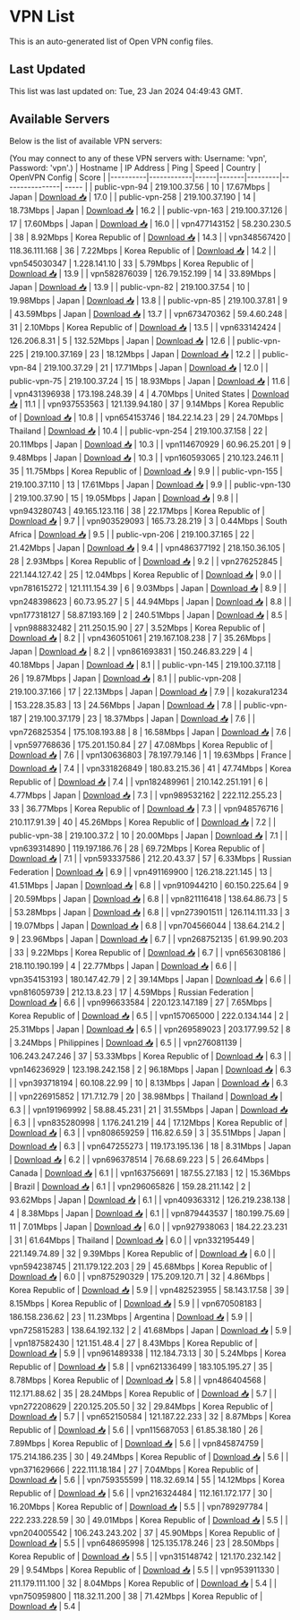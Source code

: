 # VPN List

This is an auto-generated list of Open VPN config files.

## Last Updated

This list was last updated on: Tue, 23 Jan 2024 04:49:43 GMT.

## Available Servers

Below is the list of available VPN servers:

(You may connect to any of these VPN servers with: Username: 'vpn', Password: 'vpn'.)
| Hostname | IP Address | Ping | Speed | Country | OpenVPN Config | Score |
|----------|------------|------|-------|---------|----------------| ----- |
| public-vpn-94 | 219.100.37.56 | 10 | 17.67Mbps | Japan | [Download 📥](./configs/server_0_JP.ovpn) | 17.0 |
| public-vpn-258 | 219.100.37.190 | 14 | 18.73Mbps | Japan | [Download 📥](./configs/server_1_JP.ovpn) | 16.2 |
| public-vpn-163 | 219.100.37.126 | 17 | 17.60Mbps | Japan | [Download 📥](./configs/server_2_JP.ovpn) | 16.0 |
| vpn477143152 | 58.230.230.5 | 38 | 8.92Mbps | Korea Republic of | [Download 📥](./configs/server_3_KR.ovpn) | 14.3 |
| vpn348567420 | 118.36.111.168 | 36 | 7.22Mbps | Korea Republic of | [Download 📥](./configs/server_4_KR.ovpn) | 14.2 |
| vpn545030347 | 1.228.141.10 | 33 | 5.79Mbps | Korea Republic of | [Download 📥](./configs/server_5_KR.ovpn) | 13.9 |
| vpn582876039 | 126.79.152.199 | 14 | 33.89Mbps | Japan | [Download 📥](./configs/server_6_JP.ovpn) | 13.9 |
| public-vpn-82 | 219.100.37.54 | 10 | 19.98Mbps | Japan | [Download 📥](./configs/server_7_JP.ovpn) | 13.8 |
| public-vpn-85 | 219.100.37.81 | 9 | 43.59Mbps | Japan | [Download 📥](./configs/server_8_JP.ovpn) | 13.7 |
| vpn673470362 | 59.4.60.248 | 31 | 2.10Mbps | Korea Republic of | [Download 📥](./configs/server_9_KR.ovpn) | 13.5 |
| vpn633142424 | 126.206.8.31 | 5 | 132.52Mbps | Japan | [Download 📥](./configs/server_10_JP.ovpn) | 12.6 |
| public-vpn-225 | 219.100.37.169 | 23 | 18.12Mbps | Japan | [Download 📥](./configs/server_11_JP.ovpn) | 12.2 |
| public-vpn-84 | 219.100.37.29 | 21 | 17.71Mbps | Japan | [Download 📥](./configs/server_12_JP.ovpn) | 12.0 |
| public-vpn-75 | 219.100.37.24 | 15 | 18.93Mbps | Japan | [Download 📥](./configs/server_13_JP.ovpn) | 11.6 |
| vpn431396938 | 173.198.248.39 | 4 | 4.70Mbps | United States | [Download 📥](./configs/server_14_US.ovpn) | 11.1 |
| vpn937553563 | 121.139.94.180 | 37 | 9.14Mbps | Korea Republic of | [Download 📥](./configs/server_15_KR.ovpn) | 10.8 |
| vpn654153746 | 184.22.14.23 | 29 | 24.70Mbps | Thailand | [Download 📥](./configs/server_16_TH.ovpn) | 10.4 |
| public-vpn-254 | 219.100.37.158 | 22 | 20.11Mbps | Japan | [Download 📥](./configs/server_17_JP.ovpn) | 10.3 |
| vpn114670929 | 60.96.25.201 | 9 | 9.48Mbps | Japan | [Download 📥](./configs/server_18_JP.ovpn) | 10.3 |
| vpn160593065 | 210.123.246.11 | 35 | 11.75Mbps | Korea Republic of | [Download 📥](./configs/server_19_KR.ovpn) | 9.9 |
| public-vpn-155 | 219.100.37.110 | 13 | 17.61Mbps | Japan | [Download 📥](./configs/server_20_JP.ovpn) | 9.9 |
| public-vpn-130 | 219.100.37.90 | 15 | 19.05Mbps | Japan | [Download 📥](./configs/server_21_JP.ovpn) | 9.8 |
| vpn943280743 | 49.165.123.116 | 38 | 22.17Mbps | Korea Republic of | [Download 📥](./configs/server_22_KR.ovpn) | 9.7 |
| vpn903529093 | 165.73.28.219 | 3 | 0.44Mbps | South Africa | [Download 📥](./configs/server_23_ZA.ovpn) | 9.5 |
| public-vpn-206 | 219.100.37.165 | 22 | 21.42Mbps | Japan | [Download 📥](./configs/server_24_JP.ovpn) | 9.4 |
| vpn486377192 | 218.150.36.105 | 28 | 2.93Mbps | Korea Republic of | [Download 📥](./configs/server_25_KR.ovpn) | 9.2 |
| vpn276252845 | 221.144.127.42 | 25 | 12.04Mbps | Korea Republic of | [Download 📥](./configs/server_26_KR.ovpn) | 9.0 |
| vpn781615272 | 121.111.154.39 | 6 | 9.03Mbps | Japan | [Download 📥](./configs/server_27_JP.ovpn) | 8.9 |
| vpn248398623 | 60.73.95.27 | 5 | 44.94Mbps | Japan | [Download 📥](./configs/server_28_JP.ovpn) | 8.8 |
| vpn177318127 | 58.87.193.169 | 2 | 240.51Mbps | Japan | [Download 📥](./configs/server_29_JP.ovpn) | 8.5 |
| vpn988832482 | 211.250.15.90 | 27 | 3.52Mbps | Korea Republic of | [Download 📥](./configs/server_30_KR.ovpn) | 8.2 |
| vpn436051061 | 219.167.108.238 | 7 | 35.26Mbps | Japan | [Download 📥](./configs/server_31_JP.ovpn) | 8.2 |
| vpn861693831 | 150.246.83.229 | 4 | 40.18Mbps | Japan | [Download 📥](./configs/server_32_JP.ovpn) | 8.1 |
| public-vpn-145 | 219.100.37.118 | 26 | 19.87Mbps | Japan | [Download 📥](./configs/server_33_JP.ovpn) | 8.1 |
| public-vpn-208 | 219.100.37.166 | 17 | 22.13Mbps | Japan | [Download 📥](./configs/server_34_JP.ovpn) | 7.9 |
| kozakura1234 | 153.228.35.83 | 13 | 24.56Mbps | Japan | [Download 📥](./configs/server_35_JP.ovpn) | 7.8 |
| public-vpn-187 | 219.100.37.179 | 23 | 18.37Mbps | Japan | [Download 📥](./configs/server_36_JP.ovpn) | 7.6 |
| vpn726825354 | 175.108.193.88 | 8 | 16.58Mbps | Japan | [Download 📥](./configs/server_37_JP.ovpn) | 7.6 |
| vpn597768636 | 175.201.150.84 | 27 | 47.08Mbps | Korea Republic of | [Download 📥](./configs/server_38_KR.ovpn) | 7.6 |
| vpn130636803 | 78.197.79.146 | 1 | 19.63Mbps | France | [Download 📥](./configs/server_39_FR.ovpn) | 7.4 |
| vpn331826849 | 180.83.215.36 | 41 | 47.74Mbps | Korea Republic of | [Download 📥](./configs/server_40_KR.ovpn) | 7.4 |
| vpn182489961 | 210.142.251.191 | 6 | 4.77Mbps | Japan | [Download 📥](./configs/server_41_JP.ovpn) | 7.3 |
| vpn989532162 | 222.112.255.23 | 33 | 36.77Mbps | Korea Republic of | [Download 📥](./configs/server_42_KR.ovpn) | 7.3 |
| vpn948576716 | 210.117.91.39 | 40 | 45.26Mbps | Korea Republic of | [Download 📥](./configs/server_43_KR.ovpn) | 7.2 |
| public-vpn-38 | 219.100.37.2 | 10 | 20.00Mbps | Japan | [Download 📥](./configs/server_44_JP.ovpn) | 7.1 |
| vpn639314890 | 119.197.186.76 | 28 | 69.72Mbps | Korea Republic of | [Download 📥](./configs/server_45_KR.ovpn) | 7.1 |
| vpn593337586 | 212.20.43.37 | 57 | 6.33Mbps | Russian Federation | [Download 📥](./configs/server_46_RU.ovpn) | 6.9 |
| vpn491169900 | 126.218.221.145 | 13 | 41.51Mbps | Japan | [Download 📥](./configs/server_47_JP.ovpn) | 6.8 |
| vpn910944210 | 60.150.225.64 | 9 | 20.59Mbps | Japan | [Download 📥](./configs/server_48_JP.ovpn) | 6.8 |
| vpn821116418 | 138.64.86.73 | 5 | 53.28Mbps | Japan | [Download 📥](./configs/server_49_JP.ovpn) | 6.8 |
| vpn273901511 | 126.114.111.33 | 3 | 19.07Mbps | Japan | [Download 📥](./configs/server_50_JP.ovpn) | 6.8 |
| vpn704566044 | 138.64.214.2 | 9 | 23.96Mbps | Japan | [Download 📥](./configs/server_51_JP.ovpn) | 6.7 |
| vpn268752135 | 61.99.90.203 | 33 | 9.22Mbps | Korea Republic of | [Download 📥](./configs/server_52_KR.ovpn) | 6.7 |
| vpn656308186 | 218.110.190.199 | 4 | 22.77Mbps | Japan | [Download 📥](./configs/server_53_JP.ovpn) | 6.6 |
| vpn354153193 | 180.147.42.79 | 2 | 39.14Mbps | Japan | [Download 📥](./configs/server_54_JP.ovpn) | 6.6 |
| vpn816059739 | 212.13.8.23 | 17 | 4.59Mbps | Russian Federation | [Download 📥](./configs/server_55_RU.ovpn) | 6.6 |
| vpn996633584 | 220.123.147.189 | 27 | 7.65Mbps | Korea Republic of | [Download 📥](./configs/server_56_KR.ovpn) | 6.5 |
| vpn157065000 | 222.0.134.144 | 2 | 25.31Mbps | Japan | [Download 📥](./configs/server_57_JP.ovpn) | 6.5 |
| vpn269589023 | 203.177.99.52 | 8 | 3.24Mbps | Philippines | [Download 📥](./configs/server_58_PH.ovpn) | 6.5 |
| vpn276081139 | 106.243.247.246 | 37 | 53.33Mbps | Korea Republic of | [Download 📥](./configs/server_59_KR.ovpn) | 6.3 |
| vpn146236929 | 123.198.242.158 | 2 | 96.18Mbps | Japan | [Download 📥](./configs/server_60_JP.ovpn) | 6.3 |
| vpn393718194 | 60.108.22.99 | 10 | 8.13Mbps | Japan | [Download 📥](./configs/server_61_JP.ovpn) | 6.3 |
| vpn226915852 | 171.7.12.79 | 20 | 38.98Mbps | Thailand | [Download 📥](./configs/server_62_TH.ovpn) | 6.3 |
| vpn191969992 | 58.88.45.231 | 21 | 31.55Mbps | Japan | [Download 📥](./configs/server_63_JP.ovpn) | 6.3 |
| vpn835280998 | 1.176.241.219 | 44 | 17.12Mbps | Korea Republic of | [Download 📥](./configs/server_64_KR.ovpn) | 6.3 |
| vpn808659259 | 116.82.6.59 | 3 | 35.51Mbps | Japan | [Download 📥](./configs/server_65_JP.ovpn) | 6.3 |
| vpn647255273 | 119.173.195.136 | 18 | 8.31Mbps | Japan | [Download 📥](./configs/server_66_JP.ovpn) | 6.2 |
| vpn696378514 | 76.68.69.223 | 5 | 26.64Mbps | Canada | [Download 📥](./configs/server_67_CA.ovpn) | 6.1 |
| vpn163756691 | 187.55.27.183 | 12 | 15.36Mbps | Brazil | [Download 📥](./configs/server_68_BR.ovpn) | 6.1 |
| vpn296065826 | 159.28.211.142 | 2 | 93.62Mbps | Japan | [Download 📥](./configs/server_69_JP.ovpn) | 6.1 |
| vpn409363312 | 126.219.238.138 | 4 | 8.38Mbps | Japan | [Download 📥](./configs/server_70_JP.ovpn) | 6.1 |
| vpn879443537 | 180.199.75.69 | 11 | 7.01Mbps | Japan | [Download 📥](./configs/server_71_JP.ovpn) | 6.0 |
| vpn927938063 | 184.22.23.231 | 31 | 61.64Mbps | Thailand | [Download 📥](./configs/server_72_TH.ovpn) | 6.0 |
| vpn332195449 | 221.149.74.89 | 32 | 9.39Mbps | Korea Republic of | [Download 📥](./configs/server_73_KR.ovpn) | 6.0 |
| vpn594238745 | 211.179.122.203 | 29 | 45.68Mbps | Korea Republic of | [Download 📥](./configs/server_74_KR.ovpn) | 6.0 |
| vpn875290329 | 175.209.120.71 | 32 | 4.86Mbps | Korea Republic of | [Download 📥](./configs/server_75_KR.ovpn) | 5.9 |
| vpn482523955 | 58.143.17.58 | 39 | 8.15Mbps | Korea Republic of | [Download 📥](./configs/server_76_KR.ovpn) | 5.9 |
| vpn670508183 | 186.158.236.62 | 23 | 11.23Mbps | Argentina | [Download 📥](./configs/server_77_AR.ovpn) | 5.9 |
| vpn725815283 | 138.64.192.132 | 2 | 41.68Mbps | Japan | [Download 📥](./configs/server_78_JP.ovpn) | 5.9 |
| vpn187582430 | 121.151.48.4 | 27 | 8.43Mbps | Korea Republic of | [Download 📥](./configs/server_79_KR.ovpn) | 5.9 |
| vpn961489338 | 112.184.73.13 | 30 | 5.24Mbps | Korea Republic of | [Download 📥](./configs/server_80_KR.ovpn) | 5.8 |
| vpn621336499 | 183.105.195.27 | 35 | 8.78Mbps | Korea Republic of | [Download 📥](./configs/server_81_KR.ovpn) | 5.8 |
| vpn486404568 | 112.171.88.62 | 35 | 28.24Mbps | Korea Republic of | [Download 📥](./configs/server_82_KR.ovpn) | 5.7 |
| vpn272208629 | 220.125.205.50 | 32 | 29.84Mbps | Korea Republic of | [Download 📥](./configs/server_83_KR.ovpn) | 5.7 |
| vpn652150584 | 121.187.22.233 | 32 | 8.87Mbps | Korea Republic of | [Download 📥](./configs/server_84_KR.ovpn) | 5.6 |
| vpn115687053 | 61.85.38.180 | 26 | 7.89Mbps | Korea Republic of | [Download 📥](./configs/server_85_KR.ovpn) | 5.6 |
| vpn845874759 | 175.214.186.235 | 30 | 49.24Mbps | Korea Republic of | [Download 📥](./configs/server_86_KR.ovpn) | 5.6 |
| vpn371629666 | 222.111.18.184 | 27 | 7.04Mbps | Korea Republic of | [Download 📥](./configs/server_87_KR.ovpn) | 5.6 |
| vpn759355599 | 118.32.69.14 | 55 | 14.12Mbps | Korea Republic of | [Download 📥](./configs/server_88_KR.ovpn) | 5.6 |
| vpn216324484 | 112.161.172.177 | 30 | 16.20Mbps | Korea Republic of | [Download 📥](./configs/server_89_KR.ovpn) | 5.5 |
| vpn789297784 | 222.233.228.59 | 30 | 49.01Mbps | Korea Republic of | [Download 📥](./configs/server_90_KR.ovpn) | 5.5 |
| vpn204005542 | 106.243.243.202 | 37 | 45.90Mbps | Korea Republic of | [Download 📥](./configs/server_91_KR.ovpn) | 5.5 |
| vpn648695998 | 125.135.178.246 | 23 | 28.50Mbps | Korea Republic of | [Download 📥](./configs/server_92_KR.ovpn) | 5.5 |
| vpn315148742 | 121.170.232.142 | 29 | 9.54Mbps | Korea Republic of | [Download 📥](./configs/server_93_KR.ovpn) | 5.5 |
| vpn953911330 | 211.179.111.100 | 32 | 8.04Mbps | Korea Republic of | [Download 📥](./configs/server_94_KR.ovpn) | 5.4 |
| vpn750959800 | 118.32.11.200 | 38 | 71.42Mbps | Korea Republic of | [Download 📥](./configs/server_95_KR.ovpn) | 5.4 |
